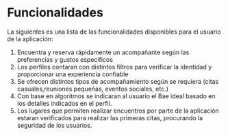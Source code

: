 # Funcionalidades

La siguientes es una lista de las funcionalidades disponibles para el usuario de la aplicación:

1. Encuentra y reserva rápidamente un acompañante según las preferencias y gustos especificos
2. Los perfiles contaran con distintos filtros para verificar la identidad y proporcionar una experiencia confiable
3. Se ofrecen distintos tipos de acompañamiento según se requiera (citas casuales,reuniones pequeñas, eventos sociales, etc.)
4. Con base en algoritmos se indicaran al usuario el Bae ideal basado en los detalles indicados en el perfil.
5. Los lugares que permiten realizar encuentros por parte de la aplicación estaran verificados para realizar las primeras citas, procurando la seguridad de los usuarios. 
